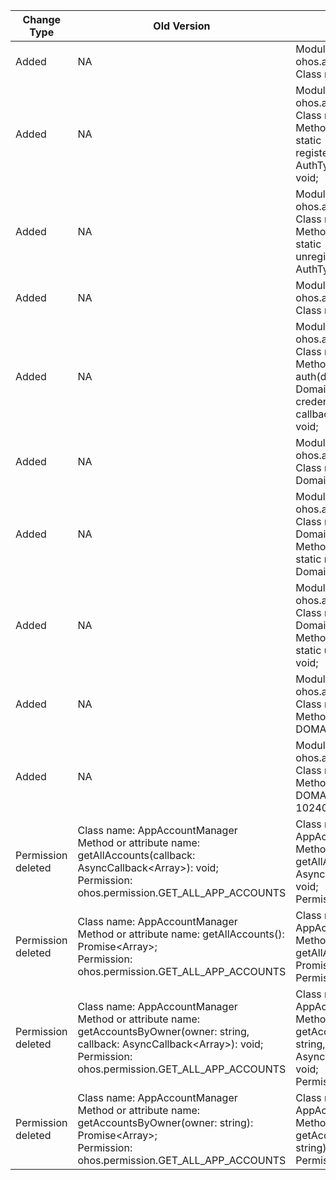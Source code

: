 | Change Type | Old Version | New Version | d.ts File |
| ---- | ------ | ------ | -------- |
|Added|NA|Module name: ohos.account.osAccount<br>Class name: InputerManager|@ohos.account.osAccount.d.ts|
|Added|NA|Module name: ohos.account.osAccount<br>Class name: InputerManager<br>Method or attribute name: static registerInputer(authType: AuthType, inputer: IInputer): void;|@ohos.account.osAccount.d.ts|
|Added|NA|Module name: ohos.account.osAccount<br>Class name: InputerManager<br>Method or attribute name: static unregisterInputer(authType: AuthType): void;|@ohos.account.osAccount.d.ts|
|Added|NA|Module name: ohos.account.osAccount<br>Class name: DomainPlugin|@ohos.account.osAccount.d.ts|
|Added|NA|Module name: ohos.account.osAccount<br>Class name: DomainPlugin<br>Method or attribute name: auth(domainAccountInfo: DomainAccountInfo, credential: Uint8Array, callback: IUserAuthCallback): void;|@ohos.account.osAccount.d.ts|
|Added|NA|Module name: ohos.account.osAccount<br>Class name: DomainAccountManager|@ohos.account.osAccount.d.ts|
|Added|NA|Module name: ohos.account.osAccount<br>Class name: DomainAccountManager<br>Method or attribute name: static registerPlugin(plugin: DomainPlugin): void;|@ohos.account.osAccount.d.ts|
|Added|NA|Module name: ohos.account.osAccount<br>Class name: DomainAccountManager<br>Method or attribute name: static unregisterPlugin(): void;|@ohos.account.osAccount.d.ts|
|Added|NA|Module name: ohos.account.osAccount<br>Class name: AuthType<br>Method or attribute name: DOMAIN = 1024|@ohos.account.osAccount.d.ts|
|Added|NA|Module name: ohos.account.osAccount<br>Class name: AuthSubType<br>Method or attribute name: DOMAIN_MIXED = 10240001|@ohos.account.osAccount.d.ts|
|Permission deleted|Class name: AppAccountManager<br>Method or attribute name: getAllAccounts(callback: AsyncCallback<Array<AppAccountInfo>>): void;<br>Permission: ohos.permission.GET_ALL_APP_ACCOUNTS|Class name: AppAccountManager<br>Method or attribute name: getAllAccounts(callback: AsyncCallback<Array<AppAccountInfo>>): void;<br>Permission: N/A|@ohos.account.appAccount.d.ts|
|Permission deleted|Class name: AppAccountManager<br>Method or attribute name: getAllAccounts(): Promise<Array<AppAccountInfo>>;<br>Permission: ohos.permission.GET_ALL_APP_ACCOUNTS|Class name: AppAccountManager<br>Method or attribute name: getAllAccounts(): Promise<Array<AppAccountInfo>>;<br>Permission: N/A|@ohos.account.appAccount.d.ts|
|Permission deleted|Class name: AppAccountManager<br>Method or attribute name: getAccountsByOwner(owner: string, callback: AsyncCallback<Array<AppAccountInfo>>): void;<br>Permission: ohos.permission.GET_ALL_APP_ACCOUNTS|Class name: AppAccountManager<br>Method or attribute name: getAccountsByOwner(owner: string, callback: AsyncCallback<Array<AppAccountInfo>>): void;<br>Permission: N/A|@ohos.account.appAccount.d.ts|
|Permission deleted|Class name: AppAccountManager<br>Method or attribute name: getAccountsByOwner(owner: string): Promise<Array<AppAccountInfo>>;<br>Permission: ohos.permission.GET_ALL_APP_ACCOUNTS|Class name: AppAccountManager<br>Method or attribute name: getAccountsByOwner(owner: string): Promise<Array<AppAccountInfo>>;<br>Permission: N/A|@ohos.account.appAccount.d.ts|
